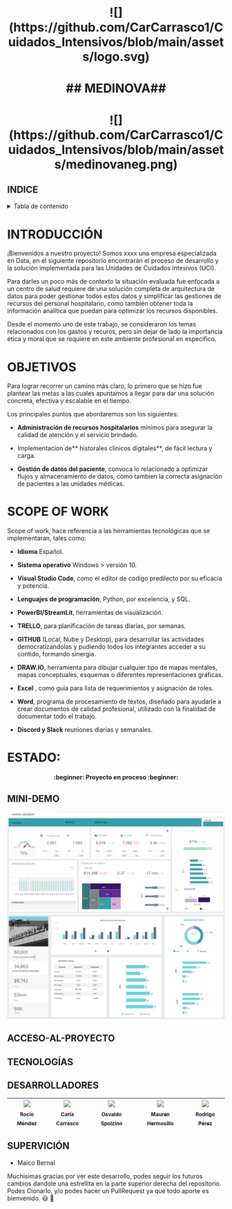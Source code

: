  
 <h1 align=center> ![](https://github.com/CarCarrasco1/Cuidados_Intensivos/blob/main/assets/logo.svg)

 <h1 align=center> ## MEDINOVA## 

 <h1 align=center> ![](https://github.com/CarCarrasco1/Cuidados_Intensivos/blob/main/assets/medinovaneg.png)


## INDICE
<!-- TABLE OF CONTENTS -->
<details>
  <summary>Tabla de contenido</summary>
  <ol>
    <li><a href="#header">TÍTULO E IMAGEN DE PORTADA</a></li>
    <li><a href="#INDICE">INDICE</a></li>
    <li><a href="#INTRODUCCIÓN">INTRODUCCIÓN</a></li>
    <li><a href="#OBJETIVO">OBJETIVO</a></li>
    <li><a href="#SCOPE-OF-WORK">SCOPE OF WORK</a></li>
    <li><a href="#ESTADO">ESTADO</a></li>
    <li><a href="#EDA">EDA</a></li>
    <li><a href="#PowerBI">PowerBI</a></li>
    <li><a href="#PLANTEO-KPIs">PLANTEO-KPIs</a></li>
    <li><a href="#MINI-DEMO">MINI-DEMO</a></li>
    <li><a href="#ACCESO-AL-PROYECTO">ACCESO AL PROYECTO</a></li>
    <li><a href="#TECNOLOGÍAS">TECNOLOGÍAS UTILIZADAS</a></li>
    <li><a href="#DESARROLLADORES">DESARROLLADORES DEL PROYECTO</a></li>
    <li><a href="#SUPERVICIÓN">SUPERVICIÓN</a></li>
  </ol>
</details>

# INTRODUCCIÓN

¡Bienvenidos a nuestro proyecto!
Somos xxxx una empresa especializada en Data, en el siguiente repositorio encontrarán el proceso de desarrollo y la solución implementada para las Unidades de Cuidados Intesivos (UCI).

Para darles un poco más de contexto la situación evaluada fue enfocada a un centro de salud requiere de una solución completa de arquitectura de datos para poder gestionar todos estos datos y simplificar las gestiones de recursos del personal hospitalario, como también obtener toda la información analítica que puedan para optimizar los recursos disponibles.

Desde el momento uno de este trabajo, se consideraron los temas relacionados con los gastos y recuros, pero sin dejar de lado la importancia ética y moral que se requiere en este ambiente profesional en especifico.

# OBJETIVOS

Para lograr recorrer un camino más claro, lo primero que se hizo fue plantear las metas a las cuales apuntamos a llegar para dar una solución concreta, efectiva y escalable en el tiempo.

Los principales puntos que abordaremos son los siguientes:

- **Administración de recursos hospitalarios** mínimos para asegurar la calidad de atención y el servicio brindado.

- Implementacion de** historales clínicos digitales**, de fácil lectura y carga.

- **Gestión de datos del paciente**, convoca lo relacionado a optimizar flujos y almacenamiento de datos, como tambien la  correcta asignación de pacientes a las  unidades médicas.

# SCOPE OF WORK

Scope of work, hace referencia a las herramientas tecnológicas que se implementaran, tales como:
- **Idioma** Español.

- **Sistema operativo** Windows > versión 10.

- **Visual Studio Code**, como el editor de codigo predilecto por su eficacia y potencia.

- **Lenguajes de programación**, Python, por excelencia, y SQL.

- **PowerBI/StreamLit**, herramientas de visualización.

- **TRELLO**, para planificación de tareas diarias, por semanas.

- **GITHUB** (Local, Nube y Desktop), para desarrollar las actividades democratizandolas y pudiendo todos los integrantes acceder a su contido, formando sinergia.

- **DRAW.IO**, herramienta para dibujar cualquier tipo de mapas mentales, mapas conceptuales, esquemas o diferentes representaciones gráficas.

- **Excel** , como guia para lista de requerimientos y asignación de roles.

- **Word**, programa de procesamiento de textos, diseñado para ayudarle a crear documentos de calidad profesional, utilizado con la finalidad de documentar todo el trabajo.

- **Discord y Slack** reuniones diarias y semanales.


# ESTADO:
<h4 align="center"> :beginner: Proyecto en proceso :beginner: </h4>

## MINI-DEMO
![imagen1](https://github.com/CarCarrasco1/Cuidados_Intensivos/blob/main/assets/dash1.png)
![imagen1](https://github.com/CarCarrasco1/Cuidados_Intensivos/blob/main/assets/dash2.png)
## ACCESO-AL-PROYECTO

## TECNOLOGÍAS
 
## DESARROLLADORES

| [<img src="https://avatars.githubusercontent.com/u/83037176?v=4" width=115><br><sub>Rocío Méndez</sub>](https://github.com/RocioAldanaMendez)  | [<img src="https://avatars.githubusercontent.com/u/109556951?v=4" width=115><br><sub>Carla Carrasco</sub>](https://github.com/CarCarrasco1) | [<img src="https://avatars.githubusercontent.com/u/106095273?v=4" width=115><br><sub>Osvaldo Spolzino</sub>](https://github.com/Rolajim) | [<img src="https://avatars.githubusercontent.com/u/114433631?v=4" width=115><br><sub>Mauren Hermosillo</sub>](https://github.com/Maurengit) |[<img src="https://avatars.githubusercontent.com/u/111803864?v=4" width=115><br><sub>Rodrigo Pérez</sub>](https://github.com/roprz) |
| :---: | :---: | :---: | :---: | :---: | 


 ## SUPERVICIÓN

+ Maico Bernal


Muchisimas gracias por ver este desarrollo, podes seguir los futuros cambios dandole una estrellita en la parte superior derecha del repositorio. Podes Clonarlo, y/o podes hacer un PullRequest ya que todo aporte es bienvenido. :smiley: :wave:


